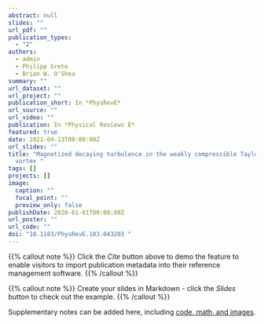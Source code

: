```yaml
---
abstract: null
slides: ""
url_pdf: ""
publication_types:
  - "2"
authors:
  - admin
  - Philipp Grete
  - Brian W. O'Shea
summary: ""
url_dataset: ""
url_project: ""
publication_short: In *PhysRevE*
url_source: ""
url_video: ""
publication: In *Physical Reviews E*
featured: true
date: 2021-04-13T00:00:00Z
url_slides: ""
title: "Magnetized decaying turbulence in the weakly compressible Taylor-Green
  vortex "
tags: []
projects: []
image:
  caption: ""
  focal_point: ""
  preview_only: false
publishDate: 2020-01-01T00:00:00Z
url_poster: ""
url_code: ""
doi: "10.1103/PhysRevE.103.043203 "
---
```


{{% callout note %}}
Click the *Cite* button above to demo the feature to enable visitors to import publication metadata into their reference management software.
{{% /callout %}}

{{% callout note %}}
Create your slides in Markdown - click the *Slides* button to check out the example.
{{% /callout %}}

Supplementary notes can be added here, including [code, math, and images](https://wowchemy.com/docs/writing-markdown-latex/).
